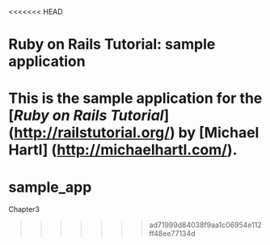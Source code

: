 <<<<<<< HEAD
# Ruby on Rails Tutorial: sample application

This is the sample application for
the [*Ruby on Rails Tutorial*] (http://railstutorial.org/)
by [Michael Hartl] (http://michaelhartl.com/).
=======
sample_app
==========

Chapter3
>>>>>>> ad71999d84038f9aa1c06954e112ff48ee77134d
